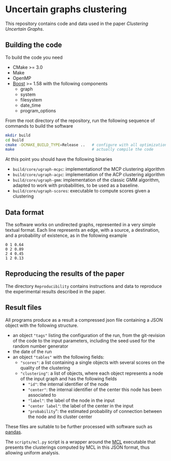 # Uncertain graphs clustering

This repository contains code and data used in the paper
_Clustering Uncertain Graphs_.

## Building the code

To build the code you need

 - CMake >= 3.0
 - Make
 - OpenMP
 - [Boost](http://www.boost.org/) >= 1.58 with the following components
   - graph
   - system
   - filesystem
   - date_time
   - program_options

From the root directory of the repository, run the following sequence
of commands to build the software

```bash
mkdir build
cd build
cmake -DCMAKE_BUILD_TYPE=Release ..   # configure with all optimizations enabled 
make                                  # actually compile the code
```

At this point you should have the following binaries

 - `build/core/ugraph-mcpc`: implementationof the MCP clustering
   algorithm
 - `build/core/ugraph-acpc`: implementation of the ACP clustering
   algorithm
 - `build/core/ugraph-gmm`: implementation of the classic GMM
   algorithm, adapted to work with probabilities, to be used as a
   baseline.
 - `build/core/ugraph-scores`: executable to compute scores given
   a clustering

## Data format

The software works on undirected graphs, represented in a very simple
textual format. Each line represents an edge, with a source, a
destination, and a probability of existence, as in the following
example

```
0 1 0.64
0 2 0.89
2 4 0.45
1 2 0.13
```

## Reproducing the results of the paper

The directory `Reproducibility` contains instructions and data to
reproduce the experimental results described in the paper.

## Result files

All programs produce as a result a compressed json file containing a JSON object
with the following structure.

 - an object `"tags"` listing the configuration of the run, from the
   git-revision of the code to the input parameters, including the
   seed used for the random number generator
 - the date of the run
 - an object `"tables"` with the following fields:
   - `"scores"`: a list containing a single objects with several
     scores on the quality of the clustering
   - `"clustering"`: a list of objects, where each object represents a
     node of the input graph and has the following fields
     - `"id"`: the internal identifier of the node
     - `"center"`: the internal identifier of the center this node has
       been associated to
     - `"label"`: the label of the node in the input
     - `"center label"`: the label of the center in the input
     - `"probability`": the estimated probability of connection
       between the node and its cluster center
       
These files are suitable to be further processed with software such as [pandas](http://pandas.pydata.org/).

The `scripts/mcl.py` script is a wrapper around the
[MCL](https://micans.org/mcl/) executable that presents the
clusterings computed by MCL in this JSON format, thus allowing uniform
analysis.
